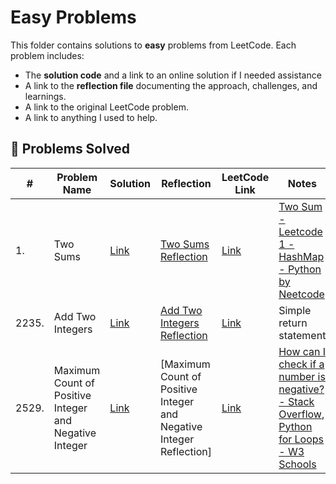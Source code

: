 # Easy Problems

This folder contains solutions to **easy** problems from LeetCode. Each problem includes:
- The **solution code** and a link to an online solution if I needed assistance
- A link to the **reflection file** documenting the approach, challenges, and learnings.
- A link to the original LeetCode problem.
- A link to anything I used to help.

## 📜 Problems Solved
| #   | Problem Name                         | Solution | Reflection  | LeetCode Link | Notes                     |
|-----|--------------------------------------|----------|-------------|---------------|---------------------------|
| 1. | Two Sums|[Link](https://github.com/TommyLe3825/My-Leetcode-Solutions/blob/main/easy/1.%20Two%20Sums)|[Two Sums Reflection](https://docs.google.com/document/d/1EhiwZ1DCt91yzNqhhVXQ9nfCd3Ehf9oM9k3Vl3FCKjo/edit?usp=sharing)|[Link](https://leetcode.com/problems/two-sum/description/)| [Two Sum - Leetcode 1 - HashMap - Python by Neetcode](https://www.youtube.com/watch?v=KLlXCFG5TnA)|
|2235.| Add Two Integers|[Link](https://github.com/TommyLe3825/My-Leetcode-Solutions/blob/main/easy/2235.%20Add%20Two%20Integers)| [Add Two Integers Reflection](https://docs.google.com/document/d/1h34iPZ89pZ-fyBYysAgg8daTxuUJ8Hr0AgW5g8Cw4wM/edit?usp=sharing)|[Link](https://leetcode.com/problems/add-two-integers/description/)| Simple return statement|
| 2529.| Maximum Count of Positive Integer and Negative Integer| [Link](https://github.com/TommyLe3825/My-Leetcode-Solutions/blob/main/easy/2529.%20Maximum%20Count%20of%20Positive%20Integer%20and%20Negative%20Integer)| [Maximum Count of Positive Integer and Negative Integer Reflection]| [Link](https://leetcode.com/problems/maximum-count-of-positive-integer-and-negative-integer/description/?envType=daily-question&envId=2025-03-12)| [How can I check if a number is negative? - Stack Overflow](https://stackoverflow.com/questions/65694868/how-can-i-check-if-a-number-is-negative), [Python for Loops - W3 Schools](https://www.w3schools.com/python/python_for_loops.asp)
